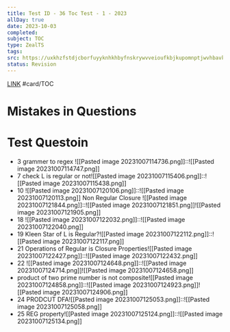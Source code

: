 ```yaml
---
title: Test ID - 36 Toc Test - 1 - 2023
allDay: true
date: 2023-10-03
completed: 
subject: TOC
type: ZealTS
tags: 
src: https://uxkhzfstdjcborfuyyknhkhbyfnskrywvveioufkbjkupomnptjwvhbavkysuhi.vercel.app/solution.html?testId=62b1b55b45b9ff36f6109f0c&test_id=4
status: Revision
---
```

[LINK](https://uxkhzfstdjcborfuyyknhkhbyfnskrywvveioufkbjkupomnptjwvhbavkysuhi.vercel.app/solution.html?testId=62b1b55b45b9ff36f6109f0c&test_id=4)
#card/TOC
# Mistakes in Questions

# Test Questoin
- 3 grammer to regex ![[Pasted image 20231007114736.png]]::![[Pasted image 20231007114747.png]] <!--SR:!2023-11-11,17,290-->
- 7 check L is regular or not![[Pasted image 20231007115406.png]]::![[Pasted image 20231007115438.png]] <!--SR:!2023-10-29,4,272-->
- 10 ![[Pasted image 20231007120106.png]]::![[Pasted image 20231007120113.png]]
Non Regular Closure ![[Pasted image 20231007121844.png]]::![[Pasted image 20231007121851.png]]![[Pasted image 20231007121905.png]] <!--SR:!2023-10-26,1,232-->
- 18 ![[Pasted image 20231007122032.png]]::![[Pasted image 20231007122040.png]] <!--SR:!2023-10-29,4,272-->
- 19 Kleen Star of L is Regular?![[Pasted image 20231007122112.png]]::![[Pasted image 20231007122117.png]] <!--SR:!2023-10-26,1,232-->
- 21 Operations of Regular is Closure Properties![[Pasted image 20231007122427.png]]::![[Pasted image 20231007122432.png]] <!--SR:!2023-10-29,4,272-->
- 22 ![[Pasted image 20231007124648.png]]::![[Pasted image 20231007124714.png]]![[Pasted image 20231007124658.png]] <!--SR:!2023-10-26,1,232-->
- product of two prime number is not composite![[Pasted image 20231007124858.png]]::![[Pasted image 20231007124923.png]]![[Pasted image 20231007124906.png]] <!--SR:!2023-10-26,1,232-->
- 24 PRODCUT DFA![[Pasted image 20231007125053.png]]::![[Pasted image 20231007125058.png]] <!--SR:!2023-10-29,4,272-->
- 25 REG property![[Pasted image 20231007125124.png]]::![[Pasted image 20231007125134.png]]